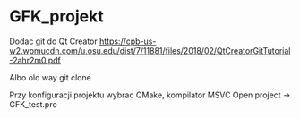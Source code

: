 # GFK_projekt
Dodac git do Qt Creator 
https://cpb-us-w2.wpmucdn.com/u.osu.edu/dist/7/11881/files/2018/02/QtCreatorGitTutorial-2ahr2m0.pdf

Albo old way
git clone <ssh key>
  
Przy konfiguracji projektu wybrac QMake, kompilator MSVC
Open project -> GFK_test.pro

  
